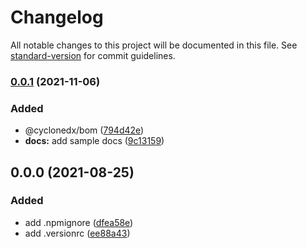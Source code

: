 # Changelog

All notable changes to this project will be documented in this file. See [standard-version](https://github.com/conventional-changelog/standard-version) for commit guidelines.

### [0.0.1](https://github.com/kannkyo/boilerplate-nodejs/compare/v0.0.0...v0.0.1) (2021-11-06)


### Added

* @cyclonedx/bom ([794d42e](https://github.com/kannkyo/boilerplate-nodejs/commit/794d42eb83f10dbb0d5756c9c57443c463b4d6e7))
* **docs:** add sample docs ([9c13159](https://github.com/kannkyo/boilerplate-nodejs/commit/9c13159337dadc7efa24fc137c3934fe82e4ba2f))

## 0.0.0 (2021-08-25)


### Added

* add .npmignore ([dfea58e](https://github.com/kannkyo/boilerplate-nodejs/commit/dfea58e8fdd1bb2131c407b1849df859363daa45))
* add .versionrc ([ee88a43](https://github.com/kannkyo/boilerplate-nodejs/commit/ee88a4343bc7edc6bd1814236a39e08ca1c06e86))
